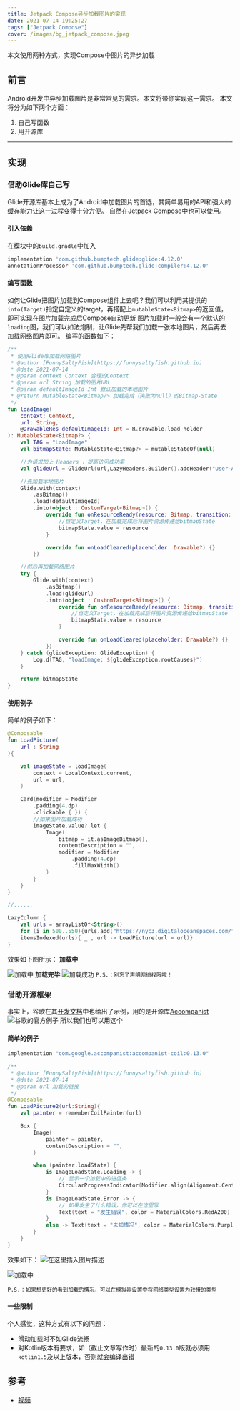 ```yaml
---
title: Jetpack Compose异步加载图片的实现
date: 2021-07-14 19:25:27
tags: ["Jetpack Compose"]
cover: /images/bg_jetpack_compose.jpeg
---
```


本文使用两种方式，实现Compose中图片的异步加载
## 前言
Android开发中异步加载图片是非常常见的需求。本文将带你实现这一需求。
本文将分为如下两个方面：

 1. 自己写函数
 2. 用开源库

---

## 实现
### 借助Glide库自己写
Glide开源库基本上成为了Android中加载图片的首选，其简单易用的API和强大的缓存能力让这一过程变得十分方便。
自然在Jetpack Compose中也可以使用。
#### 引入依赖
在模块中的`build.gradle`中加入

```bash
implementation 'com.github.bumptech.glide:glide:4.12.0'
annotationProcessor 'com.github.bumptech.glide:compiler:4.12.0'
```

#### 编写函数
如何让Glide把图片加载到Compose组件上去呢？我们可以利用其提供的`into(Target)`指定自定义的target，再搭配上`mutableState<Bitmap>`的返回值，即可实现在图片加载完成后Compose自动更新
图片加载时一般会有一个默认的`loading`图，我们可以如法炮制，让Glide先帮我们加载一张本地图片，然后再去加载网络图片即可。
编写的函数如下：

```kotlin
/**
 * 使用Glide库加载网络图片
 * @author [FunnySaltyFish](https://funnysaltyfish.github.io)
 * @date 2021-07-14
 * @param context Context 合理的Context
 * @param url String 加载的图片URL
 * @param defaultImageId Int 默认加载的本地图片
 * @return MutableState<Bitmap?> 加载完成（失败为null）的Bitmap-State
 */
fun loadImage(
    context: Context,
    url: String,
    @DrawableRes defaultImageId: Int = R.drawable.load_holder
): MutableState<Bitmap?> {
    val TAG = "LoadImage"
    val bitmapState: MutableState<Bitmap?> = mutableStateOf(null)

    //为请求加上 Headers ，提高访问成功率
    val glideUrl = GlideUrl(url,LazyHeaders.Builder().addHeader("User-Agent","Mozilla/5.0 (Windows NT 10.0; Win64; x64) AppleWebKit/537.36 (KHTML, like Gecko) Chrome/91.0.4472.124 Safari/537.36 Edg/91.0.864.67").build())

    //先加载本地图片
    Glide.with(context)
        .asBitmap()
        .load(defaultImageId)
        .into(object : CustomTarget<Bitmap>() {
            override fun onResourceReady(resource: Bitmap, transition: Transition<in Bitmap>?) {
                //自定义Target，在加载完成后将图片资源传递给bitmapState
                bitmapState.value = resource
            }

            override fun onLoadCleared(placeholder: Drawable?) {}
        })

    //然后再加载网络图片
    try {
        Glide.with(context)
            .asBitmap()
            .load(glideUrl)
            .into(object : CustomTarget<Bitmap>() {
                override fun onResourceReady(resource: Bitmap, transition: Transition<in Bitmap>?) {
                    //自定义Target，在加载完成后将图片资源传递给bitmapState
                    bitmapState.value = resource
                }

                override fun onLoadCleared(placeholder: Drawable?) {}
            })
    } catch (glideException: GlideException) {
        Log.d(TAG, "loadImage: ${glideException.rootCauses}")
    }

    return bitmapState
}
```
#### 使用例子
简单的例子如下：

```kotlin
@Composable
fun LoadPicture(
    url : String
){

    val imageState = loadImage(
        context = LocalContext.current,
        url = url,
    )

    Card(modifier = Modifier
        .padding(4.dp)
        .clickable { }) {
        //如果图片加载成功
        imageState.value?.let {
            Image(
                bitmap = it.asImageBitmap(),
                contentDescription = "",
                modifier = Modifier
                    .padding(4.dp)
                    .fillMaxWidth()
            )
        }
    }
}

//......

LazyColumn {
	val urls = arrayListOf<String>()
	for (i in 500..550){urls.add("https://nyc3.digitaloceanspaces.com/food2fork/food2fork-static/featured_images/$i/featured_image.png")}
	itemsIndexed(urls){ _ , url -> LoadPicture(url = url)}
}
```
效果如下图所示：
**加载中**

![加载中](https://img-blog.csdnimg.cn/20210714190357323.png?x-oss-process=image/watermark,type_ZmFuZ3poZW5naGVpdGk,shadow_10,text_aHR0cHM6Ly9ibG9nLmNzZG4ubmV0L3FxXzQzNTk2MDY3,size_16,color_FFFFFF,t_70#pic_center)
**加载完毕**
![加载成功](https://img-blog.csdnimg.cn/20210714190734214.png?x-oss-process=image/watermark,type_ZmFuZ3poZW5naGVpdGk,shadow_10,text_aHR0cHM6Ly9ibG9nLmNzZG4ubmV0L3FxXzQzNTk2MDY3,size_16,color_FFFFFF,t_70#pic_center)
`P.S.：别忘了声明网络权限哦！`

### 借助开源框架
事实上，谷歌在其[开发文档](https://developer.android.google.cn/jetpack/compose/libraries)中也给出了示例，用的是开源库[Accompanist](https://github.com/google/accompanist)
![谷歌的官方例子](https://img-blog.csdnimg.cn/20210714191039630.png?x-oss-process=image/watermark,type_ZmFuZ3poZW5naGVpdGk,shadow_10,text_aHR0cHM6Ly9ibG9nLmNzZG4ubmV0L3FxXzQzNTk2MDY3,size_16,color_FFFFFF,t_70#pic_center)
所以我们也可以用这个
#### 简单的例子

```bash
implementation "com.google.accompanist:accompanist-coil:0.13.0"
```

```kotlin
/**
 * @author [FunnySaltyFish](https://funnysaltyfish.github.io)
 * @date 2021-07-14
 * @param url 加载的链接
 */
@Composable
fun LoadPicture2(url:String){
    val painter = rememberCoilPainter(url)

    Box {
        Image(
            painter = painter,
            contentDescription = "",
        )

        when (painter.loadState) {
            is ImageLoadState.Loading -> {
                // 显示一个加载中的进度条
                CircularProgressIndicator(Modifier.align(Alignment.Center))
            }
            is ImageLoadState.Error -> {
                // 如果发生了什么错误，你可以在这里写
                Text(text = "发生错误", color = MaterialColors.RedA200)
            }
            else -> Text(text = "未知情况", color = MaterialColors.PurpleA400)
        }
    }
}
```
效果如下：
![在这里插入图片描述](https://img-blog.csdnimg.cn/20210714191350243.png?x-oss-process=image/watermark,type_ZmFuZ3poZW5naGVpdGk,shadow_10,text_aHR0cHM6Ly9ibG9nLmNzZG4ubmV0L3FxXzQzNTk2MDY3,size_16,color_FFFFFF,t_70#pic_center)

![加载中](https://img-blog.csdnimg.cn/20210714191350753.png?x-oss-process=image/watermark,type_ZmFuZ3poZW5naGVpdGk,shadow_10,text_aHR0cHM6Ly9ibG9nLmNzZG4ubmV0L3FxXzQzNTk2MDY3,size_16,color_FFFFFF,t_70#pic_center)

`P.S.：如果想更好的看到加载的情况，可以在模拟器设置中将网络类型设置为较慢的类型`

#### 一些限制
个人感觉，这种方式有以下的问题：

- 滑动加载时不如Glide流畅
- 对Kotlin版本有要求，如（截止文章写作时）最新的`0.13.0`版就必须用`kotlin1.5`及以上版本，否则就会编译出错

## 参考
- [视频](https://www.youtube.com/watch?v=ktOWiLx83bQ&list=PLgCYzUzKIBE_I0_tU5TvkfQpnmrP_9XV8&index=20)

